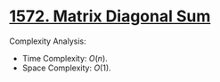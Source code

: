 # [1572. Matrix Diagonal Sum](https://leetcode.com/problems/matrix-diagonal-sum/)


Complexity Analysis:

- Time Complexity: $O(n)$.
- Space Complexity: $O(1)$.
